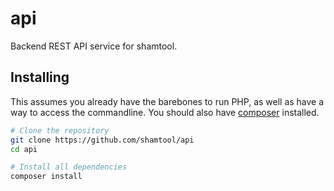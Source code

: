 # api

Backend REST API service for shamtool.

## Installing
This assumes you already have the barebones to run PHP, as well as have a way to access the commandline. You should also have [composer](https://getcomposer.org) installed.

```sh
# Clone the repository
git clone https://github.com/shamtool/api
cd api

# Install all dependencies
composer install
```
